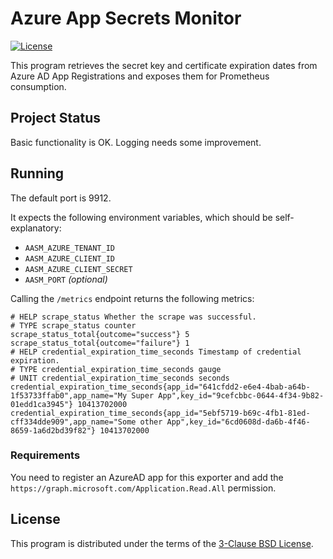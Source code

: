 # Azure App Secrets Monitor
[![License](https://img.shields.io/github/license/vladvasiliu/azure-app-secrets-monitor)](LICENSE)

This program retrieves the secret key and certificate expiration dates from Azure AD App Registrations and exposes them
for Prometheus consumption.

## Project Status

Basic functionality is OK. Logging needs some improvement.

## Running

The default port is 9912.

It expects the following environment variables, which should be self-explanatory:

* `AASM_AZURE_TENANT_ID`
* `AASM_AZURE_CLIENT_ID`
* `AASM_AZURE_CLIENT_SECRET`
* `AASM_PORT` *(optional)*

Calling the `/metrics` endpoint returns the following metrics:

```openmetrics
# HELP scrape_status Whether the scrape was successful.
# TYPE scrape_status counter
scrape_status_total{outcome="success"} 5
scrape_status_total{outcome="failure"} 1
# HELP credential_expiration_time_seconds Timestamp of credential expiration.
# TYPE credential_expiration_time_seconds gauge
# UNIT credential_expiration_time_seconds seconds
credential_expiration_time_seconds{app_id="641cfdd2-e6e4-4bab-a64b-1f53733ffab0",app_name="My Super App",key_id="9cefcbbc-0644-4f34-9b82-01edd1ca3945"} 10413702000
credential_expiration_time_seconds{app_id="5ebf5719-b69c-4fb1-81ed-cff334dde909",app_name="Some other App",key_id="6cd0608d-da6b-4f46-8659-1a6d2bd39f82"} 10413702000
```

### Requirements

You need to register an AzureAD app for this exporter and add the `https://graph.microsoft.com/Application.Read.All` permission.

## License

This program is distributed under the terms of the [3-Clause BSD License](LICENSE).
